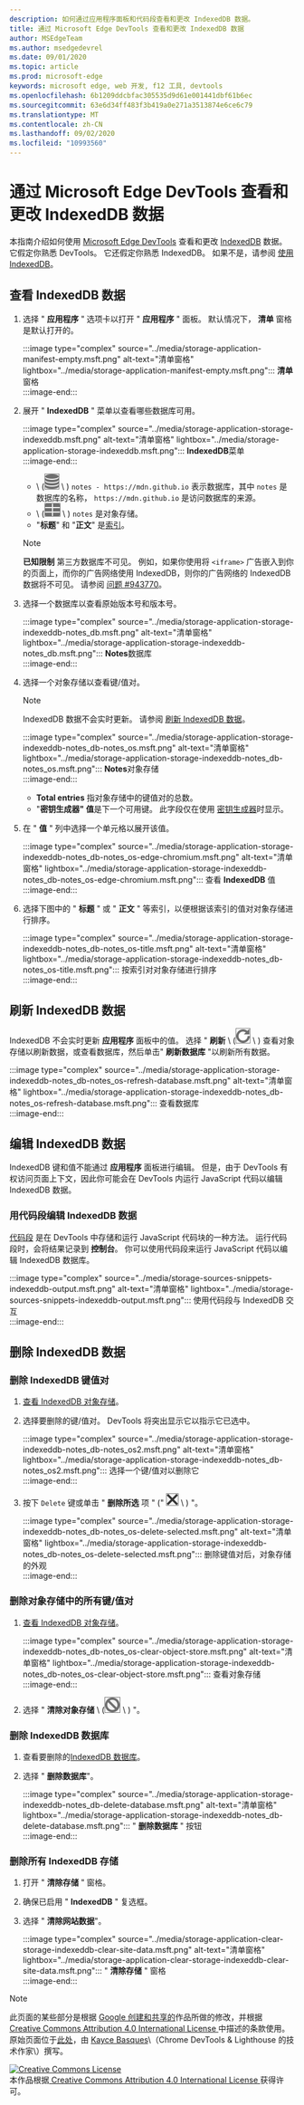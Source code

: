 ```yaml
---
description: 如何通过应用程序面板和代码段查看和更改 IndexedDB 数据。
title: 通过 Microsoft Edge DevTools 查看和更改 IndexedDB 数据
author: MSEdgeTeam
ms.author: msedgedevrel
ms.date: 09/01/2020
ms.topic: article
ms.prod: microsoft-edge
keywords: microsoft edge, web 开发, f12 工具, devtools
ms.openlocfilehash: 6b1209ddcbfac305535d9d61e001441dbf61b6ec
ms.sourcegitcommit: 63e6d34ff483f3b419a0e271a3513874e6ce6c79
ms.translationtype: MT
ms.contentlocale: zh-CN
ms.lasthandoff: 09/02/2020
ms.locfileid: "10993560"
---
```

<!-- Copyright Kayce Basques 

   Licensed under the Apache License, Version 2.0 (the "License");
   you may not use this file except in compliance with the License.
   You may obtain a copy of the License at

       https://www.apache.org/licenses/LICENSE-2.0

   Unless required by applicable law or agreed to in writing, software
   distributed under the License is distributed on an "AS IS" BASIS,
   WITHOUT WARRANTIES OR CONDITIONS OF ANY KIND, either express or implied.
   See the License for the specific language governing permissions and
   limitations under the License.  -->  





# 通过 Microsoft Edge DevTools 查看和更改 IndexedDB 数据   

  

本指南介绍如何使用 [Microsoft Edge DevTools][MicrosoftEdgeDevTools] 查看和更改 [IndexedDB][MDNIndexedDBAPI] 数据。  它假定你熟悉 DevTools。  它还假定你熟悉 IndexedDB。  如果不是，请参阅 [使用 IndexedDB][MDNUsingIndexedDB]。  

## 查看 IndexedDB 数据   

1.  选择 " **应用程序** " 选项卡以打开 " **应用程序** " 面板。  默认情况下， **清单** 窗格是默认打开的。  
    
    :::image type="complex" source="../media/storage-application-manifest-empty.msft.png" alt-text="清单窗格" lightbox="../media/storage-application-manifest-empty.msft.png":::
       **清单**窗格  
    :::image-end:::  
    
1.  展开 " **IndexedDB** " 菜单以查看哪些数据库可用。  
    
    :::image type="complex" source="../media/storage-application-storage-indexeddb.msft.png" alt-text="清单窗格" lightbox="../media/storage-application-storage-indexeddb.msft.png":::
       **IndexedDB**菜单  
    :::image-end:::  
    
    *   \ (![ 数据库图标 ][ImageDatabaseIcon] \ ) `notes - https://mdn.github.io` 表示数据库，其中 `notes` 是数据库的名称， `https://mdn.github.io` 是访问数据库的来源。  
    *   \ (![ 对象存储图标 ][ImageObjectStoreIcon] \ ) `notes` 是对象存储。  
    *   "**标题**" 和 "**正文**" 是[索引][MDNUsingIndexedDBUsingIndex]。  
    
    > [!NOTE]
    > **已知限制**  第三方数据库不可见。  例如，如果你使用将 `<iframe>` 广告嵌入到你的页面上，而你的广告网络使用 IndexedDB，则你的广告网络的 IndexedDB 数据将不可见。  请参阅 [问题 #943770][ChromiumIssue943770]。  
    
1.  选择一个数据库以查看原始版本号和版本号。  
    
    :::image type="complex" source="../media/storage-application-storage-indexeddb-notes_db.msft.png" alt-text="清单窗格" lightbox="../media/storage-application-storage-indexeddb-notes_db.msft.png":::
       **Notes**数据库  
    :::image-end:::  
    
1.  选择一个对象存储以查看键/值对。  
    
    > [!NOTE]
    > IndexedDB 数据不会实时更新。  请参阅 [刷新 IndexedDB 数据](#refresh-indexeddb-data)。  
    
    :::image type="complex" source="../media/storage-application-storage-indexeddb-notes_db-notes_os.msft.png" alt-text="清单窗格" lightbox="../media/storage-application-storage-indexeddb-notes_db-notes_os.msft.png":::
       **Notes**对象存储  
    :::image-end:::  
    
    *   **Total entries** 指对象存储中的键值对的总数。  
    *   "**密钥生成器" 值**是下一个可用键。  此字段仅在使用 [密钥生成器][MDNBasicConceptsKeyGenerator]时显示。  
    
1.  在 " **值** " 列中选择一个单元格以展开该值。  
    
    :::image type="complex" source="../media/storage-application-storage-indexeddb-notes_db-notes_os-edge-chromium.msft.png" alt-text="清单窗格" lightbox="../media/storage-application-storage-indexeddb-notes_db-notes_os-edge-chromium.msft.png":::
       查看 **IndexedDB** 值  
    :::image-end:::  
    
1.  选择下图中的 " **标题** " 或 " **正文** " 等索引，以便根据该索引的值对对象存储进行排序。  
   
    :::image type="complex" source="../media/storage-application-storage-indexeddb-notes_db-notes_os-title.msft.png" alt-text="清单窗格" lightbox="../media/storage-application-storage-indexeddb-notes_db-notes_os-title.msft.png":::
       按索引对对象存储进行排序  
    :::image-end:::  
    
## 刷新 IndexedDB 数据   

IndexedDB 不会实时更新 **应用程序** 面板中的值。  选择 " **刷新** \ (![ 刷新 ][ImageReloadIcon] \ ) 查看对象存储以刷新数据，或查看数据库，然后单击" **刷新数据库** "以刷新所有数据。  

:::image type="complex" source="../media/storage-application-storage-indexeddb-notes_db-notes_os-refresh-database.msft.png" alt-text="清单窗格" lightbox="../media/storage-application-storage-indexeddb-notes_db-notes_os-refresh-database.msft.png":::
   查看数据库  
:::image-end:::  

## 编辑 IndexedDB 数据   

IndexedDB 键和值不能通过 **应用程序** 面板进行编辑。  但是，由于 DevTools 有权访问页面上下文，因此你可能会在 DevTools 内运行 JavaScript 代码以编辑 IndexedDB 数据。  

### 用代码段编辑 IndexedDB 数据   

[代码段][DevtoolsJavascriptSnippets] 是在 DevTools 中存储和运行 JavaScript 代码块的一种方法。  运行代码段时，会将结果记录到 **控制台**。  你可以使用代码段来运行 JavaScript 代码以编辑 IndexedDB 数据库。  

:::image type="complex" source="../media/storage-sources-snippets-indexeddb-output.msft.png" alt-text="清单窗格" lightbox="../media/storage-sources-snippets-indexeddb-output.msft.png":::
   使用代码段与 IndexedDB 交互  
:::image-end:::  

## 删除 IndexedDB 数据   

### 删除 IndexedDB 键值对   

1.  [查看 IndexedDB 对象存储](#view-indexeddb-data)。  
1.  选择要删除的键/值对。  DevTools 将突出显示它以指示它已选中。  
    
    :::image type="complex" source="../media/storage-application-storage-indexeddb-notes_db-notes_os2.msft.png" alt-text="清单窗格" lightbox="../media/storage-application-storage-indexeddb-notes_db-notes_os2.msft.png":::
       选择一个键/值对以删除它  
    :::image-end:::  
    
1.  按下 `Delete` 键或单击 " **删除所选** 项 \" (" ![ 删除所选项 ][ImageDeleteIcon] \ ) "。  
    
    :::image type="complex" source="../media/storage-application-storage-indexeddb-notes_db-notes_os-delete-selected.msft.png" alt-text="清单窗格" lightbox="../media/storage-application-storage-indexeddb-notes_db-notes_os-delete-selected.msft.png":::
       删除键值对后，对象存储的外观  
    :::image-end:::  
    
### 删除对象存储中的所有键/值对   

1.  [查看 IndexedDB 对象存储](#view-indexeddb-data)。  
    
    :::image type="complex" source="../media/storage-application-storage-indexeddb-notes_db-notes_os-clear-object-store.msft.png" alt-text="清单窗格" lightbox="../media/storage-application-storage-indexeddb-notes_db-notes_os-clear-object-store.msft.png":::
       查看对象存储  
    :::image-end:::  
    
1.  选择 " **清除对象存储** \ (![ 清除对象存储 ][ImageClearIcon] \ ) "。  
    
### 删除 IndexedDB 数据库   

1.  查看要删除的[IndexedDB 数据库](#view-indexeddb-data)。  
1.  选择 " **删除数据库**"。  
    
    :::image type="complex" source="../media/storage-application-storage-indexeddb-notes_db-delete-database.msft.png" alt-text="清单窗格" lightbox="../media/storage-application-storage-indexeddb-notes_db-delete-database.msft.png":::
       " **删除数据库** " 按钮  
    :::image-end:::  
    
### 删除所有 IndexedDB 存储   

1.  打开 " **清除存储** " 窗格。  
1.  确保已启用 " **IndexedDB** " 复选框。  
1.  选择 " **清除网站数据**"。  
    
    :::image type="complex" source="../media/storage-application-clear-storage-indexeddb-clear-site-data.msft.png" alt-text="清单窗格" lightbox="../media/storage-application-clear-storage-indexeddb-clear-site-data.msft.png":::
       " **清除存储** " 窗格  
    :::image-end:::  
    
<!--  
 


-->  

<!-- image links -->  

[ImageClearIcon]: ../media/clear-icon.msft.png  
[ImageDatabaseIcon]: ../media/database-icon.msft.png  
[ImageDeleteIcon]: ../media/delete-icon.msft.png  
[ImageObjectStoreIcon]: ../media/object-store-icon.msft.png  
[ImageReloadIcon]: ../media/reload-icon.msft.png  

<!-- links -->  

[MicrosoftEdgeDevTools]: ../../devtools-guide-chromium.md "Microsoft Edge (Chromium) 开发工具 |Microsoft 文档"  
[DevtoolsJavascriptSnippets]: ../javascript/snippets.md "在具有 Microsoft Edge DevTools 的任何页面上运行 JavaScript 片段 |Microsoft 文档"  

[ChromiumIssue943770]: https://crbug.com/943770 "943770-DevTools： Show iframe IndexedDB 数据库-chromium-Monorail"  

[MDNBasicConceptsKeyGenerator]: https://developer.mozilla.org/docs/Web/API/IndexedDB_API/Basic_Concepts_Behind_IndexedDB#gloss_keygenerator "密钥生成器-基本概念 |MDN"  
[MDNIndexedDBAPI]: https://developer.mozilla.org/docs/Web/API/IndexedDB_API "IndexedDB API |MDN"  
[MDNUsingIndexedDB]: https://developer.mozilla.org/docs/Web/API/IndexedDB_API/Using_IndexedDB "使用 IndexedDB |MDN"  
[MDNUsingIndexedDBUsingIndex]: https://developer.mozilla.org/docs/Web/API/IndexedDB_API/Using_IndexedDB#Using_an_index "使用索引-使用 IndexedDB |MDN"  

> [!NOTE]
> 此页面的某些部分是根据 [Google 创建和共享的][GoogleSitePolicies]作品所做的修改，并根据[ Creative Commons Attribution 4.0 International License ][CCA4IL]中描述的条款使用。  
> 原始页面位于[此处](https://developers.google.com/web/tools/chrome-devtools/storage/indexeddb)，由 [Kayce Basques][KayceBasques]\（Chrome DevTools \& Lighthouse 的技术作家\）撰写。  

[![Creative Commons License][CCby4Image]][CCA4IL]  
本作品根据[ Creative Commons Attribution 4.0 International License ][CCA4IL]获得许可。  

[CCA4IL]: https://creativecommons.org/licenses/by/4.0  
[CCby4Image]: https://i.creativecommons.org/l/by/4.0/88x31.png  
[GoogleSitePolicies]: https://developers.google.com/terms/site-policies  
[KayceBasques]: https://developers.google.com/web/resources/contributors/kaycebasques  
